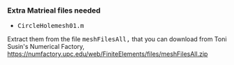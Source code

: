 ### Extra Matrieal files needed

* <tt>CircleHolemesh01.m</tt>

Extract them from the file <tt>meshFilesAll,</tt> that you can
download from Toni Susin's Numerical Factory,
https://numfactory.upc.edu/web/FiniteElements/files/meshFilesAll.zip

